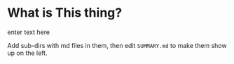 # What is This thing?

enter text here

Add sub-dirs with md files in them, then edit `SUMMARY.md` to make them show up on the left.
